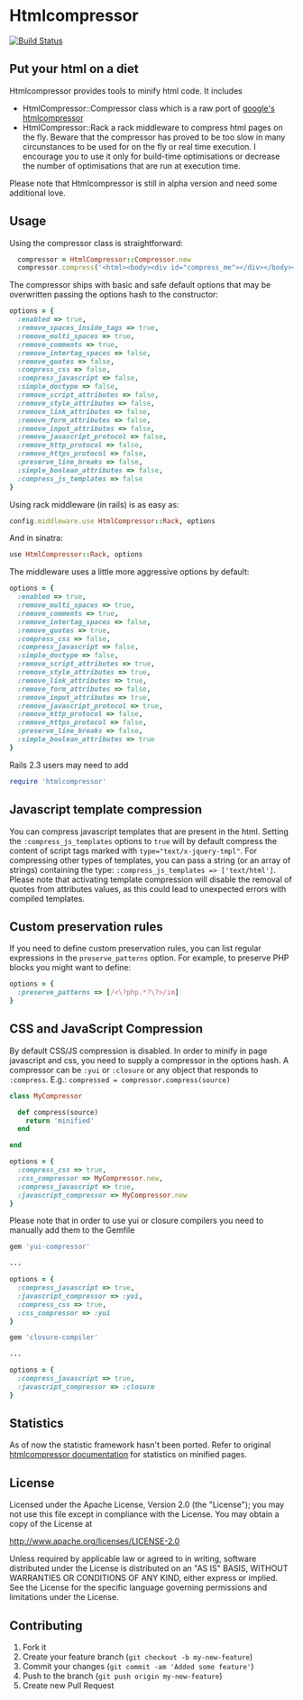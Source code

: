 # Htmlcompressor
[![Build Status](https://travis-ci.org/paolochiodi/htmlcompressor.svg?branch=master)](https://travis-ci.org/paolochiodi/htmlcompressor)

## Put your html on a diet

Htmlcompressor provides tools to minify html code.
It includes
- HtmlCompressor::Compressor class which is a raw port of [google's htmlcompressor](http://code.google.com/p/htmlcompressor/)
- HtmlCompressor::Rack a rack middleware to compress html pages on the fly.
Beware that the compressor has proved to be too slow in many circunstances to be used for on the fly or real time execution. I encourage you to use it only for build-time optimisations or decrease the number of optimisations that are run at execution time.

Please note that Htmlcompressor is still in alpha version and need some additional love.

## Usage

Using the compressor class is straightforward:

```ruby
  compressor = HtmlCompressor::Compressor.new
  compressor.compress('<html><body><div id="compress_me"></div></body></html>')
```

The compressor ships with basic and safe default options that may be overwritten passing the options hash to the constructor:

```ruby
options = {
  :enabled => true,
  :remove_spaces_inside_tags => true,
  :remove_multi_spaces => true,
  :remove_comments => true,
  :remove_intertag_spaces => false,
  :remove_quotes => false,
  :compress_css => false,
  :compress_javascript => false,
  :simple_doctype => false,
  :remove_script_attributes => false,
  :remove_style_attributes => false,
  :remove_link_attributes => false,
  :remove_form_attributes => false,
  :remove_input_attributes => false,
  :remove_javascript_protocol => false,
  :remove_http_protocol => false,
  :remove_https_protocol => false,
  :preserve_line_breaks => false,
  :simple_boolean_attributes => false,
  :compress_js_templates => false
}
```

Using rack middleware (in rails) is as easy as:

```ruby
config.middleware.use HtmlCompressor::Rack, options
```

And in sinatra:

```ruby
use HtmlCompressor::Rack, options
```

The middleware uses a little more aggressive options by default:

```ruby
options = {
  :enabled => true,
  :remove_multi_spaces => true,
  :remove_comments => true,
  :remove_intertag_spaces => false,
  :remove_quotes => true,
  :compress_css => false,
  :compress_javascript => false,
  :simple_doctype => false,
  :remove_script_attributes => true,
  :remove_style_attributes => true,
  :remove_link_attributes => true,
  :remove_form_attributes => false,
  :remove_input_attributes => true,
  :remove_javascript_protocol => true,
  :remove_http_protocol => false,
  :remove_https_protocol => false,
  :preserve_line_breaks => false,
  :simple_boolean_attributes => true
}
```

Rails 2.3 users may need to add
```ruby
require 'htmlcompressor'
```

## Javascript template compression

You can compress javascript templates that are present in the html.
Setting the `:compress_js_templates` options to `true` will by default compress the content of script tags marked with `type="text/x-jquery-tmpl"`.
For compressing other types of templates, you can pass a string (or an array of strings) containing the type: `:compress_js_templates => ['text/html']`.
Please note that activating template compression will disable the removal of quotes from attributes values, as this could lead to unexpected errors with compiled templates.


## Custom preservation rules

If you need to define custom preservation rules, you can list regular expressions in the `preserve_patterns` option. For example, to preserve PHP blocks you might want to define:

```ruby
options = {
  :preserve_patterns => [/<\?php.*?\?>/im]
}
```

## CSS and JavaScript Compression

By default CSS/JS compression is disabled.
In order to minify in page javascript and css, you need to supply a compressor in the options hash.
A compressor can be `:yui` or `:closure` or any object that responds to `:compress`. E.g.: `compressed = compressor.compress(source)`

```ruby
class MyCompressor

  def compress(source)
    return 'minified'
  end

end

options = {
  :compress_css => true,
  :css_compressor => MyCompressor.new,
  :compress_javascript => true,
  :javascript_compressor => MyCompressor.new
}
```

Please note that in order to use yui or closure compilers you need to manually add them to the Gemfile

```ruby
gem 'yui-compressor'

...

options = {
  :compress_javascript => true,
  :javascript_compressor => :yui,
  :compress_css => true,
  :css_compressor => :yui
}
```

```ruby
gem 'closure-compiler'

...

options = {
  :compress_javascript => true,
  :javascript_compressor => :closure
}
```

## Statistics

As of now the statistic framework hasn't been ported. Refer to original [htmlcompressor documentation](http://code.google.com/p/htmlcompressor/) for statistics on minified pages.

## License

Licensed under the Apache License, Version 2.0 (the "License");
you may not use this file except in compliance with the License.
You may obtain a copy of the License at

  http://www.apache.org/licenses/LICENSE-2.0

Unless required by applicable law or agreed to in writing, software
distributed under the License is distributed on an "AS IS" BASIS,
WITHOUT WARRANTIES OR CONDITIONS OF ANY KIND, either express or implied.
See the License for the specific language governing permissions and
limitations under the License.

## Contributing

1. Fork it
2. Create your feature branch (`git checkout -b my-new-feature`)
3. Commit your changes (`git commit -am 'Added some feature'`)
4. Push to the branch (`git push origin my-new-feature`)
5. Create new Pull Request
